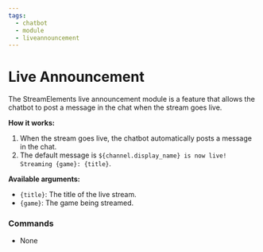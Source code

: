 ```yaml
---
tags:
  - chatbot
  - module
  - liveannouncement
---
```


# Live Announcement

The StreamElements live announcement module is a feature that allows the chatbot to post a message in the chat when the stream goes live.

**How it works:**

1. When the stream goes live, the chatbot automatically posts a message in the chat.
2. The default message is `${channel.display_name} is now live! Streaming {game}: {title}`.

**Available arguments:**

- `{title}`: The title of the live stream.
- `{game}`: The game being streamed.

### Commands

- None
